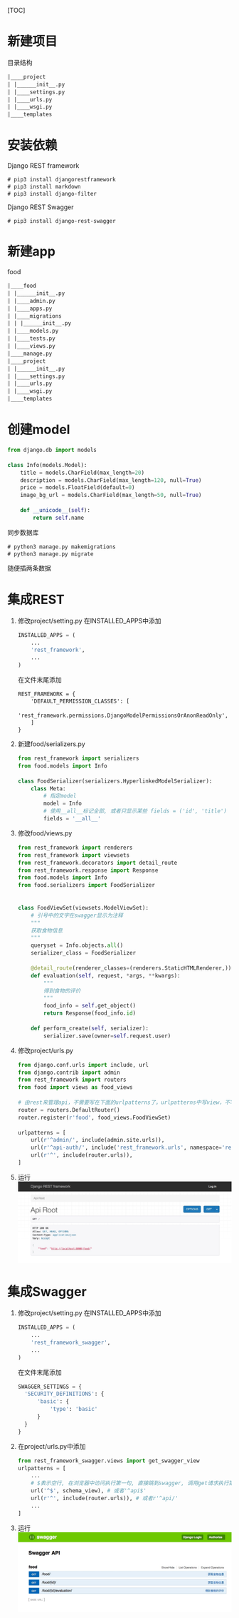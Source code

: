 [TOC]
# 新建项目
目录结构

```txt
|____project
| |______init__.py
| |____settings.py
| |____urls.py
| |____wsgi.py
|____templates
```

# 安装依赖
Django REST framework

```shell
# pip3 install djangorestframework
# pip3 install markdown      
# pip3 install django-filter  
```

Django REST Swagger

```shell
# pip3 install django-rest-swagger
```

# 新建app 
food
```txt
|____food
| |______init__.py
| |____admin.py
| |____apps.py
| |____migrations
| | |______init__.py
| |____models.py
| |____tests.py
| |____views.py
|____manage.py
|____project
| |______init__.py
| |____settings.py
| |____urls.py
| |____wsgi.py
|____templates

```

# 创建model

```python
from django.db import models

class Info(models.Model):
    title = models.CharField(max_length=20)
    description = models.CharField(max_length=120, null=True)
    price = models.FloatField(default=0)
    image_bg_url = models.CharField(max_length=50, null=True)

    def __unicode__(self):
        return self.name
```

同步数据库

```shell
# python3 manage.py makemigrations
# python3 manage.py migrate
```
随便插两条数据

# 集成REST
1. 修改project/setting.py
	在INSTALLED_APPS中添加
	
	```python
	INSTALLED_APPS = (
		...
		'rest_framework',
		...
	)

	```
	
	在文件末尾添加
	
	```
	REST_FRAMEWORK = {
		'DEFAULT_PERMISSION_CLASSES': [
			'rest_framework.permissions.DjangoModelPermissionsOrAnonReadOnly',
		]
	}
	```

2. 新建food/serializers.py

	```python
	from rest_framework import serializers
	from food.models import Info
	
	class FoodSerializer(serializers.HyperlinkedModelSerializer):
	    class Meta:
	        # 指定model
	        model = Info
	        # 使用__all__标记全部, 或者只显示某些 fields = ('id', 'title')
	        fields = '__all__'
	```
	
3. 修改food/views.py

	```python
	from rest_framework import renderers
	from rest_framework import viewsets
	from rest_framework.decorators import detail_route
	from rest_framework.response import Response
	from food.models import Info
	from food.serializers import FoodSerializer
	
	
	class FoodViewSet(viewsets.ModelViewSet):
	    # 引号中的文字在swagger显示为注释
	    """
	    获取食物信息
	    """
	    queryset = Info.objects.all()
	    serializer_class = FoodSerializer
	
	    @detail_route(renderer_classes=(renderers.StaticHTMLRenderer,))
	    def evaluation(self, request, *args, **kwargs):
	        """
	        得到食物的评价
	        """
	        food_info = self.get_object()
	        return Response(food_info.id)
	
	    def perform_create(self, serializer):
	        serializer.save(owner=self.request.user)
	```

4. 修改project/urls.py

	```python
	from django.conf.urls import include, url
	from django.contrib import admin
	from rest_framework import routers
	from food import views as food_views

	# 由rest来管理api，不需要写在下面的urlpatterns了。urlpatterns中写view，不写api
	router = routers.DefaultRouter()
	router.register(r'food', food_views.FoodViewSet)
	
	urlpatterns = [
  		url(r'^admin/', include(admin.site.urls)),
  		url(r'^api-auth/', include('rest_framework.urls', namespace='rest_framework')),
  		url(r'^', include(router.urls)),
  	]
	```

5. 运行
![](media/14810069646519.jpg)

# 集成Swagger
1. 修改project/setting.py
	在INSTALLED_APPS中添加
	
	```python
	INSTALLED_APPS = (
		...
		'rest_framework_swagger',
		...
	)

	```
	
	在文件末尾添加
	
	```python
	SWAGGER_SETTINGS = {
  	  'SECURITY_DEFINITIONS': {
  	      'basic': {
  	          'type': 'basic'
  	      }
  	  }
	}
	```
2. 在project/urls.py中添加
	```python
	from rest_framework_swagger.views import get_swagger_view
	urlpatterns = [
		...
		# $表示空行, 在浏览器中访问执行第一句, 直接跳到swagger, 调用get请求执行第二句
		url('^$', schema_view), # 或者'^api$'
		url(r'^', include(router.urls)), # 或者r'^api/'
		...
	]
	```
3. 运行
	![](media/14810074640060.jpg)



